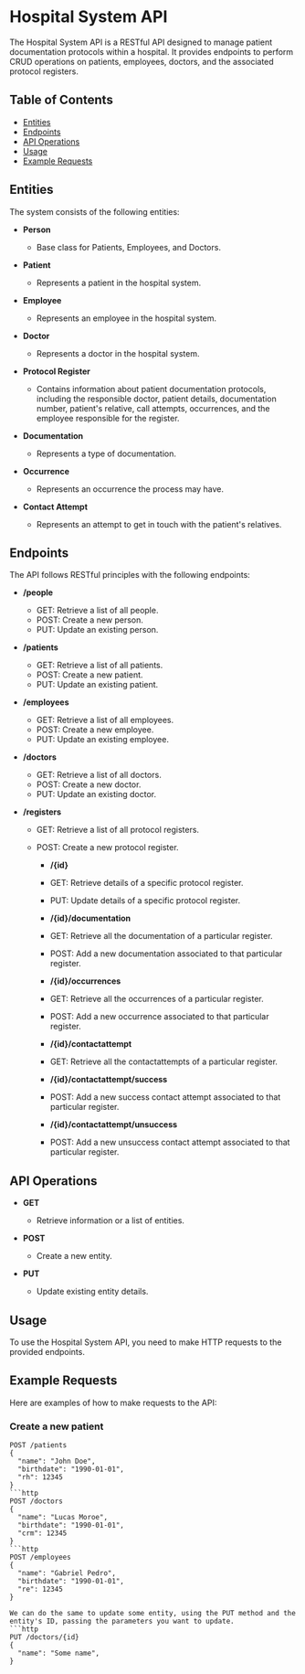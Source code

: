 # Hospital System API

The Hospital System API is a RESTful API designed to manage patient documentation protocols within a hospital. It provides endpoints to perform CRUD operations on patients, employees, doctors, and the associated protocol registers.

## Table of Contents
- [Entities](#entities)
- [Endpoints](#endpoints)
- [API Operations](#api-operations)
- [Usage](#usage)
- [Example Requests](#example-requests)

## Entities

The system consists of the following entities:

- **Person**
  - Base class for Patients, Employees, and Doctors.

- **Patient**
  - Represents a patient in the hospital system.

- **Employee**
  - Represents an employee in the hospital system.

- **Doctor**
  - Represents a doctor in the hospital system.

- **Protocol Register**
  - Contains information about patient documentation protocols, including the responsible doctor, patient details, documentation number, patient's relative, call attempts, occurrences, and the employee responsible for the register.

- **Documentation**
  - Represents a type of documentation.

- **Occurrence**
  - Represents an occurrence the process may have.

- **Contact Attempt**
  - Represents an attempt to get in touch with the patient's relatives.

## Endpoints

The API follows RESTful principles with the following endpoints:

- **/people**
  - GET: Retrieve a list of all people.
  - POST: Create a new person.
  - PUT: Update an existing person.

- **/patients**
  - GET: Retrieve a list of all patients.
  - POST: Create a new patient.
  - PUT: Update an existing patient.

- **/employees**
  - GET: Retrieve a list of all employees.
  - POST: Create a new employee.
  - PUT: Update an existing employee.

- **/doctors**
  - GET: Retrieve a list of all doctors.
  - POST: Create a new doctor.
  - PUT: Update an existing doctor.

- **/registers**
  - GET: Retrieve a list of all protocol registers.
  - POST: Create a new protocol register.

    - **/{id}**
    - GET: Retrieve details of a specific protocol register.
    - PUT: Update details of a specific protocol register.

    - **/{id}/documentation**
    - GET: Retrieve all the documentation of a particular register.
    - POST: Add a new documentation associated to that particular register.

    - **/{id}/occurrences**
    - GET: Retrieve all the occurrences of a particular register.
    - POST: Add a new occurrence associated to that particular register.

    - **/{id}/contactattempt**
    - GET: Retrieve all the contactattempts of a particular register.

    - **/{id}/contactattempt/success**
    - POST: Add a new success contact attempt associated to that particular register.

    - **/{id}/contactattempt/unsuccess**
    - POST: Add a new unsuccess contact attempt associated to that particular register.


## API Operations

- **GET**
  - Retrieve information or a list of entities.

- **POST**
  - Create a new entity.

- **PUT**
  - Update existing entity details.

## Usage

To use the Hospital System API, you need to make HTTP requests to the provided endpoints.

## Example Requests

Here are examples of how to make requests to the API:

### Create a new patient
```http
POST /patients
{
  "name": "John Doe",
  "birthdate": "1990-01-01",
  "rh": 12345
}
```http
POST /doctors
{
  "name": "Lucas Moroe",
  "birthdate": "1990-01-01",
  "crm": 12345
}
```http
POST /employees
{
  "name": "Gabriel Pedro",
  "birthdate": "1990-01-01",
  "re": 12345
}

We can do the same to update some entity, using the PUT method and the entity's ID, passing the parameters you want to update.
```http
PUT /doctors/{id}
{
  "name": "Some name",
}
